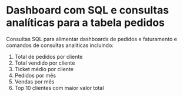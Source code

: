 # Dashboard com SQL e consultas analíticas para a tabela pedidos
Consultas SQL para alimentar dashboards de pedidos e faturamento e comandos de consultas analiticas incluindo:


1. Total de pedidos por cliente
2. Total vendido por cliente
3. Ticket médio por cliente
4. Pedidos por mês
5. Vendas por mês
6. Top 10 clientes com maior valor total

